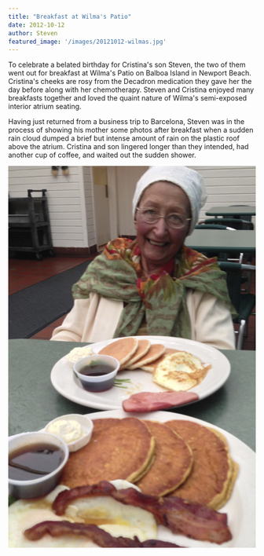```yaml
---
title: "Breakfast at Wilma's Patio"
date: 2012-10-12
author: Steven
featured_image: '/images/20121012-wilmas.jpg'
---
```


To celebrate a belated birthday for Cristina's son Steven, the two of them went out for breakfast at Wilma's Patio on Balboa Island in Newport Beach. Cristina's cheeks are rosy from the Decadron medication they gave her the day before along with her chemotherapy. Steven and Cristina enjoyed many breakfasts together and loved the quaint nature of Wilma's semi-exposed interior atrium seating.

Having just returned from a business trip to Barcelona, Steven was in the process of showing his mother some photos after breakfast when a sudden rain cloud dumped a brief but intense amount of rain on the plastic roof above the atrium. Cristina and son lingered longer than they intended, had another cup of coffee, and waited out the sudden shower.

![](/images/20121012-wilmas.jpg)